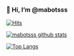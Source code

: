 ### 👋 Hi, I’m @mabotsss

[![Hits](https://hits.seeyoufarm.com/api/count/incr/badge.svg?url=https%3A%2F%2Fgithub.com%2Fmabotsss&count_bg=%231EE510&title_bg=%23555555&icon=&icon_color=%23931414&title=account+views&edge_flat=false)](https://hits.seeyoufarm.com)

[![mabotsss github stats](https://github-readme-stats.vercel.app/api?username=mabotsss&show_icons=true&theme=cobalt&count_private=true)](https://github.com/mabotsss)

[![Top Langs](https://github-readme-stats.vercel.app/api/top-langs/?username=mabotsss&layout=compact&theme=cobalt)](https://github.com/mabotsss)
<!--
**sandy1709/sandy1709** is a ✨ _special_ ✨ repository because its `README.md` (this file) appears on your GitHub profile.

Here are some ideas to get you started:

- 👀 I’m interested in ...
- 🌱 I’m currently learning ...
- 💞️ I’m looking to collaborate on ...
- 📫 How to reach me ...

<!---
mabotsss/mabotsss is a ✨ special ✨ repository because its `README.md` (this file) appears on your GitHub profile.
You can click the Preview link to take a look at your changes.
--->
